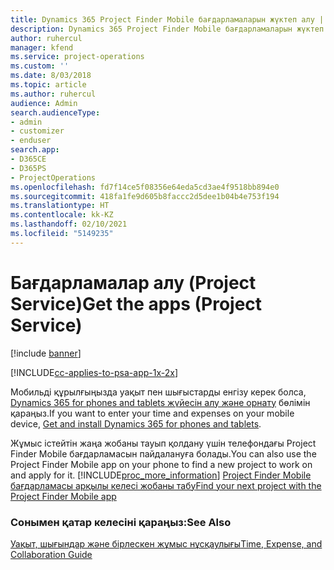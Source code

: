 ```yaml
---
title: Dynamics 365 Project Finder Mobile бағдарламаларын жүктеп алу | MicrosoftDocs
description: Dynamics 365 Project Finder Mobile бағдарламаларын жүктеп алу жолы
author: ruhercul
manager: kfend
ms.service: project-operations
ms.custom: ''
ms.date: 8/03/2018
ms.topic: article
ms.author: ruhercul
audience: Admin
search.audienceType:
- admin
- customizer
- enduser
search.app:
- D365CE
- D365PS
- ProjectOperations
ms.openlocfilehash: fd7f14ce5f08356e64eda5cd3ae4f9518bb894e0
ms.sourcegitcommit: 418fa1fe9d605b8faccc2d5dee1b04b4e753f194
ms.translationtype: HT
ms.contentlocale: kk-KZ
ms.lasthandoff: 02/10/2021
ms.locfileid: "5149235"
---
```

# <a name="get-the-apps-project-service"></a><span data-ttu-id="4c487-103">Бағдарламалар алу (Project Service)</span><span class="sxs-lookup"><span data-stu-id="4c487-103">Get the apps (Project Service)</span></span>

[!include [banner](../includes/psa-now-project-operations.md)]

[!INCLUDE[cc-applies-to-psa-app-1x-2x](../includes/cc-applies-to-psa-app-1x-2x.md)]

<span data-ttu-id="4c487-104">Мобильді құрылғыңызда уақыт пен шығыстарды енгізу керек болса, [Dynamics 365 for phones and tablets жүйесін алу және орнату](https://docs.microsoft.com/dynamics365/mobile-app/dynamics-365-phones-tablets-users-guide) бөлімін қараңыз.</span><span class="sxs-lookup"><span data-stu-id="4c487-104">If you want to enter your time and expenses on your mobile device, [Get and install Dynamics 365 for phones and tablets](https://docs.microsoft.com/dynamics365/mobile-app/dynamics-365-phones-tablets-users-guide).</span></span>  
  
 <span data-ttu-id="4c487-105">Жұмыс істейтін жаңа жобаны тауып қолдану үшін телефондағы Project Finder Mobile бағдарламасын пайдалануға болады.</span><span class="sxs-lookup"><span data-stu-id="4c487-105">You can also use the Project Finder Mobile app on your phone to find a new project to work on and apply for it.</span></span> [!INCLUDE[proc_more_information](../includes/proc-more-information.md)] <span data-ttu-id="4c487-106">[Project Finder Mobile бағдарламасы арқылы келесі жобаны табу](../psa/find-next-project-finder-mobile-app.md)</span><span class="sxs-lookup"><span data-stu-id="4c487-106">[Find your next project with the Project Finder Mobile app](../psa/find-next-project-finder-mobile-app.md)</span></span> 
  
### <a name="see-also"></a><span data-ttu-id="4c487-107">Сонымен қатар келесіні қараңыз:</span><span class="sxs-lookup"><span data-stu-id="4c487-107">See Also</span></span>  
 [<span data-ttu-id="4c487-108">Уақыт, шығындар және бірлескен жұмыс нұсқаулығы</span><span class="sxs-lookup"><span data-stu-id="4c487-108">Time, Expense, and Collaboration Guide</span></span>](../psa/time-expense-collaboration-guide.md)
